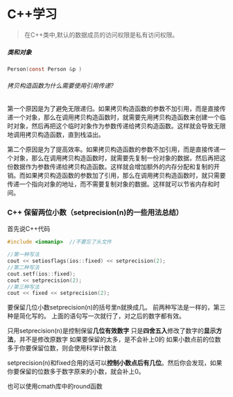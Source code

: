 # C++学习



> 在C++类中,默认的数据成员的访问权限是私有访问权限。



##### 类和对象

```c
Person(const Person &p )
```

###### 拷贝构造函数为什么需要使用引用传递?

第一个原因是为了避免无限递归。如果拷贝构造函数的参数不加引用，而是直接传递一个对象，那么在调用拷贝构造函数时，就需要先用拷贝构造函数来创建一个临时对象，然后再把这个临时对象作为参数传递给拷贝构造函数。这样就会导致无限地调用拷贝构造函数，直到栈溢出。

第二个原因是为了提高效率。如果拷贝构造函数的参数不加引用，而是直接传递一个对象，那么在调用拷贝构造函数时，就需要先复制一份对象的数据，然后再把这份数据作为参数传递给拷贝构造函数。这样就会增加额外的内存分配和复制的开销。而如果拷贝构造函数的参数加了引用，那么在调用拷贝构造函数时，就只需要传递一个指向对象的地址，而不需要复制对象的数据。这样就可以节省内存和时间。



### C++ 保留两位小数（setprecision(n)的一些用法总结）

首先说C++代码

```c++
#include <iomanip>  //不要忘了头文件
```

```c++
//第一种写法
cout << setiosflags(ios::fixed) << setprecision(2);
//第二种写法
cout.setf(ios::fixed);
cout << setprecision(2);
//第三种写法
cout << fixed << setprecision(2);
```

要保留几位小数setprecision(n)的括号里n就换成几。
前两种写法是一样的，第三种是简化写的。
上面的语句写一次就行了，对之后的数字都有效。

只用setprecision(n)是控制保留**几位有效数字**
只是**四舍五入**修改了数字的**显示方法**，并不是修改原数字
如果要保留的太多，是不会补上0的
如果小数点前的位数多于你要保留位数，则会使用科学计数法

setprecision(n)和fixed合用的话可以**控制小数点后有几位**。然后你会发现，如果你要保留的位数多于数字原来的小数，就会补上0。

也可以使用cmath库中的round函数

